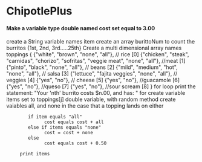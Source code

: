 # ChipotlePlus


#### Make a variable type double named cost set equal to 3.00
create a String variable names item
create an array burittoNum to count the burritos {1st, 2nd, 3rd.....25th}
Create a multi dimensional array names toppings {
                {"white", "brown", "none", "all"}, // rice [0]
                {"chicken", "steak", "carnidas", "chorizo", "sofritas", "veggie meat", "none", "all"}, //meat [1]
                {"pinto", "black", "none", "all"}, // beans [2]
                {"mild", "medium", "hot", "none", "all"}, // salsa [3]
                {"lettuce", "fajita veggies", "none", "all"}, // veggies [4]
                {"yes", "no"}, // cheese [5]
                {"yes", "no"}, //guacamole [6]
                {"yes", "no"}, //queso [7]
                {"yes", "no"}, //sour scream [8]
          }
   for loop 
          print the statement: "Your 'nth' burrito costs $n.00, and has: "
      for
          create variable items set to toppings[j]
          double variable, with random method
          create vaiables all, and none in the case that a topping lands on either
          
            if item equals "all"
                  cost equals cost + all
            else if items equals "none"
                  cost = cost + none
            else
                  cost equals cost + 0.50
                                
         print items
